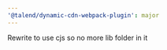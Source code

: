 ```yaml
---
'@talend/dynamic-cdn-webpack-plugin': major
---
```


Rewrite to use cjs so no more lib folder in it
